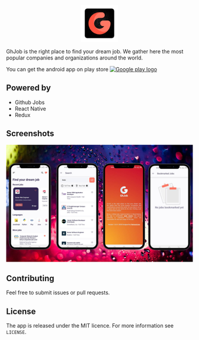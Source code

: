 <p align="center">
  <img src="assets/logo.png" height="100"/>
</p>

GhJob is the right place to find your dream job. We gather here the most popular companies and organizations around the world.

You can get the android app on play store
[![Google play logo](https://play.google.com/intl/en_us/badges/static/images/badges/en_badge_web_generic.png)](https://play.google.com/store/apps/details?id=com.ghjob)


## Powered by

-  Github Jobs
-  React Native
-  Redux

## Screenshots

![Screenshot](assets/app_screenshots.jpg)

## Contributing

Feel free to submit issues or pull requests.

## License

The app is released under the MIT licence. For more information see `LICENSE`.

